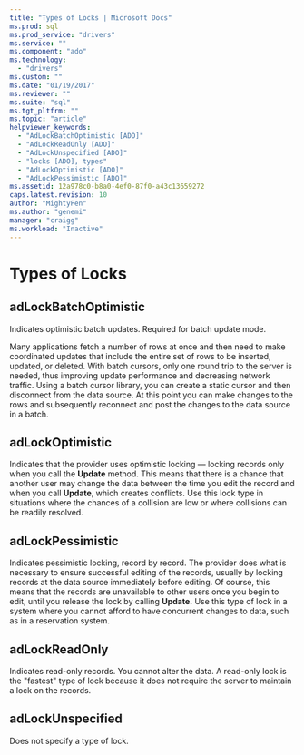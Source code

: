 ```yaml
---
title: "Types of Locks | Microsoft Docs"
ms.prod: sql
ms.prod_service: "drivers"
ms.service: ""
ms.component: "ado"
ms.technology:
  - "drivers"
ms.custom: ""
ms.date: "01/19/2017"
ms.reviewer: ""
ms.suite: "sql"
ms.tgt_pltfrm: ""
ms.topic: "article"
helpviewer_keywords: 
  - "AdLockBatchOptimistic [ADO]"
  - "AdLockReadOnly [ADO]"
  - "AdLockUnspecified [ADO]"
  - "locks [ADO], types"
  - "AdLockOptimistic [ADO]"
  - "AdLockPessimistic [ADO]"
ms.assetid: 12a978c0-b8a0-4ef0-87f0-a43c13659272
caps.latest.revision: 10
author: "MightyPen"
ms.author: "genemi"
manager: "craigg"
ms.workload: "Inactive"
---
```

# Types of Locks
## adLockBatchOptimistic  
 Indicates optimistic batch updates. Required for batch update mode.  
  
 Many applications fetch a number of rows at once and then need to make coordinated updates that include the entire set of rows to be inserted, updated, or deleted. With batch cursors, only one round trip to the server is needed, thus improving update performance and decreasing network traffic. Using a batch cursor library, you can create a static cursor and then disconnect from the data source. At this point you can make changes to the rows and subsequently reconnect and post the changes to the data source in a batch.  
  
## adLockOptimistic  
 Indicates that the provider uses optimistic locking — locking records only when you call the **Update** method. This means that there is a chance that another user may change the data between the time you edit the record and when you call **Update**, which creates conflicts. Use this lock type in situations where the chances of a collision are low or where collisions can be readily resolved.  
  
## adLockPessimistic  
 Indicates pessimistic locking, record by record. The provider does what is necessary to ensure successful editing of the records, usually by locking records at the data source immediately before editing. Of course, this means that the records are unavailable to other users once you begin to edit, until you release the lock by calling **Update.** Use this type of lock in a system where you cannot afford to have concurrent changes to data, such as in a reservation system.  
  
## adLockReadOnly  
 Indicates read-only records. You cannot alter the data. A read-only lock is the "fastest" type of lock because it does not require the server to maintain a lock on the records.  
  
## adLockUnspecified  
 Does not specify a type of lock.
